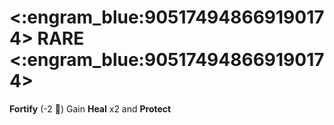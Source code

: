 # <:engram_blue:905174948669190174> RARE <:engram_blue:905174948669190174>

**Fortify** (-2 :large_blue_diamond:) Gain __Heal__ x2 and __Protect__
